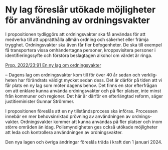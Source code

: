 # Ny lag föreslår utökade möjligheter för användning av ordningsvakter

I propositionen tydliggörs att ordnings­vakter ska få användas för att medverka till att upprätt­hålla allmän ordning och säkerhet eller främja trygghet. Ordnings­vakter ska även får fler befogen­heter. De ska till exempel få transportera vissa omhänder­tagna personer, kropps­visitera personer i identifierings­syfte och förstöra beslag­tagen alkohol om värdet är ringa.

[Prop. 2022/23:91 En ny lag om ordningsvakter](/rattsliga-dokument/proposition/2023/03/prop.-20222391 "Prop. 2022/23:91")

– Dagens lag om ordnings­vakter kom till för över 40 år sedan och verklig­heten har förändrats väldigt mycket sedan dess. Det är därför på tiden att vi får plats en ny lag som möter dagens behov. Det finns en stor efter­frågan om att enklare kunna använda ordnings­vakter och på fler platser, inte minst från kommuner och regioner. Det här är därför en efter­längtad reform, säger justitie­minister Gunnar Strömmer.

I proposi­tionen föreslås att en ny tillstånds­process ska införas. Processen innebär en mer behovs­inriktad prövning av använd­ningen av ordnings­vakter. Ordnings­vakter kommer att kunna användas på fler platser och inom större områden än idag. Polis­myndig­heten ges också utökade möjligheter att leda och kontrollera använd­ningen av ordnings­vakter.

Den nya lagen och övriga ändringar föreslås träda i kraft den 1 januari 2024.
